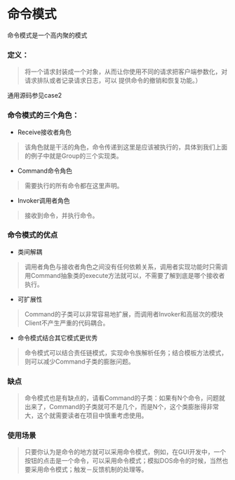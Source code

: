 # 命令模式
命令模式是一个高内聚的模式
### **定义：**
> 将一个请求封装成一个对象，从而让你使用不同的请求把客户端参数化，对请求排队或者记录请求日志，可以 提供命令的撤销和恢复功能。）

通用源码参见case2

### 命令模式的三个角色： ###
* Receive接收者角色
> 该角色就是干活的角色，命令传递到这里是应该被执行的，具体到我们上面的例子中就是Group的三个实现类。
* Command命令角色
> 需要执行的所有命令都在这里声明。
* Invoker调用者角色
> 接收到命令，并执行命令。


### 命令模式的优点 ###
* 类间解耦
> 调用者角色与接收者角色之间没有任何依赖关系，调用者实现功能时只需调用Command抽象类的execute方法就可以，不需要了解到底是哪个接收者执行。
* 可扩展性
> Command的子类可以非常容易地扩展，而调用者Invoker和高层次的模块Client不产生严重的代码耦合。

* 命令模式结合其它模式更优秀
> 命令模式可以结合责任链模式，实现命令族解析任务；结合模板方法模式，则可以减少Command子类的膨胀问题。

### 缺点 ###
> 命令模式也是有缺点的，请看Command的子类：如果有N个命令，问题就出来了，Command的子类就可不是几个，而是N个，这个类膨胀得非常大，这个就需要读者在项目中慎重考虑使用。

### 使用场景 ###
> 只要你认为是命令的地方就可以采用命令模式，例如，在GUI开发中，一个按钮的点击是一个命令，可以采用命令模式；模拟DOS命令的时候，当然也要采用命令模式；触发－反馈机制的处理等。
